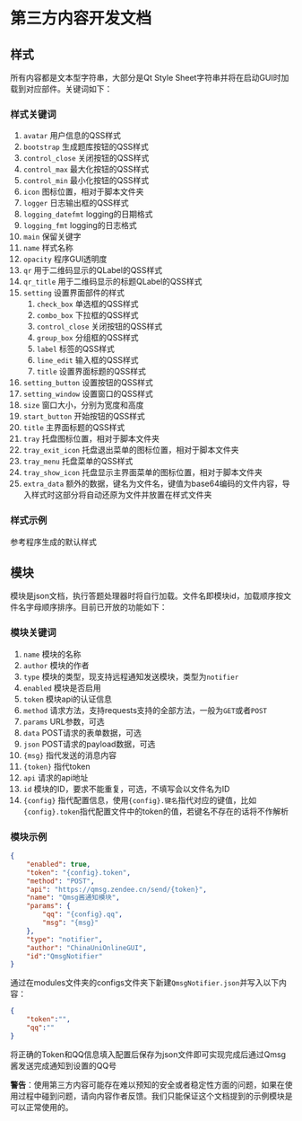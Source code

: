 # 第三方内容开发文档

## 样式

所有内容都是文本型字符串，大部分是Qt Style Sheet字符串并将在启动GUI时加载到对应部件。关键词如下：  

### 样式关键词

1. `avatar` 用户信息的QSS样式
2. `bootstrap` 生成题库按钮的QSS样式
3. `control_close` 关闭按钮的QSS样式
4. `control_max` 最大化按钮的QSS样式
5. `control_min` 最小化按钮的QSS样式
6. `icon` 图标位置，相对于脚本文件夹
7. `logger` 日志输出框的QSS样式
8. `logging_datefmt` logging的日期格式
9. `logging_fmt` logging的日志格式
10. `main` 保留关键字
11. `name` 样式名称
12. `opacity` 程序GUI透明度
13. `qr` 用于二维码显示的QLabel的QSS样式
14. `qr_title` 用于二维码显示的标题QLabel的QSS样式
15. `setting` 设置界面部件的样式
    1. `check_box` 单选框的QSS样式
    2. `combo_box` 下拉框的QSS样式
    3. `control_close` 关闭按钮的QSS样式
    4. `group_box` 分组框的QSS样式
    5. `label` 标签的QSS样式
    6. `line_edit` 输入框的QSS样式
    7. `title` 设置界面标题的QSS样式
16. `setting_button` 设置按钮的QSS样式
17. `setting_window` 设置窗口的QSS样式
18. `size` 窗口大小，分别为宽度和高度
19. `start_button` 开始按钮的QSS样式
20. `title` 主界面标题的QSS样式
21. `tray` 托盘图标位置，相对于脚本文件夹
22. `tray_exit_icon` 托盘退出菜单的图标位置，相对于脚本文件夹
23. `tray_menu` 托盘菜单的QSS样式
24. `tray_show_icon` 托盘显示主界面菜单的图标位置，相对于脚本文件夹
25. `extra_data` 额外的数据，键名为文件名，键值为base64编码的文件内容，导入样式时这部分将自动还原为文件并放置在样式文件夹

### 样式示例

参考程序生成的默认样式

## 模块

模块是json文档，执行答题处理器时将自行加载。文件名即模块id，加载顺序按文件名字母顺序排序。目前已开放的功能如下：

### 模块关键词

1. `name` 模块的名称
2. `author` 模块的作者
3. `type` 模块的类型，现支持远程通知发送模块，类型为`notifier`
4. `enabled` 模块是否启用
5. `token` 模块api的认证信息
6. `method` 请求方法，支持requests支持的全部方法，一般为`GET`或者`POST`
7. `params` URL参数，可选
8. `data` POST请求的表单数据，可选
9. `json` POST请求的payload数据，可选
10. `{msg}` 指代发送的消息内容
11. `{token}` 指代token
12. `api` 请求的api地址
13. `id` 模块的ID，要求不能重复，可选，不填写会以文件名为ID
14. `{config}` 指代配置信息，使用`{config}.键名`指代对应的键值，比如`{config}.token`指代配置文件中的token的值，若键名不存在的话将不作解析

### 模块示例

```json
{
    "enabled": true,
    "token": "{config}.token",
    "method": "POST",
    "api": "https://qmsg.zendee.cn/send/{token}",
    "name": "Qmsg酱通知模块",
    "params": {
        "qq": "{config}.qq",
        "msg": "{msg}"
    },
    "type": "notifier",
    "author": "ChinaUniOnlineGUI",
    "id":"QmsgNotifier"
}
```

通过在modules文件夹的configs文件夹下新建`QmsgNotifier.json`并写入以下内容：

```json
{
    "token":"",
    "qq":""
}
```

将正确的Token和QQ信息填入配置后保存为json文件即可实现完成后通过Qmsg酱发送完成通知到设置的QQ号

**警告**：使用第三方内容可能存在难以预知的安全或者稳定性方面的问题，如果在使用过程中碰到问题，请向内容作者反馈。我们只能保证这个文档提到的示例模块是可以正常使用的。
